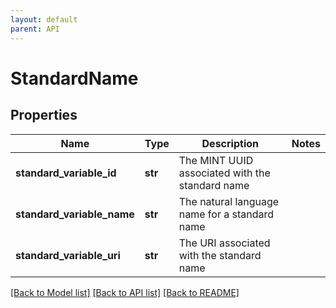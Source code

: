 ```yaml
---
layout: default
parent: API
---
```


# StandardName

## Properties

Name | Type | Description | Notes
------------ | ------------- | ------------- | -------------
**standard_variable_id** | **str** | The MINT UUID associated with the standard name | 
**standard_variable_name** | **str** | The natural language name for a standard name | 
**standard_variable_uri** | **str** | The URI associated with the standard name | 

[[Back to Model list]](../README.md#documentation-for-models) [[Back to API list]](../README.md#documentation-for-api-endpoints) [[Back to README]](../README.md)

